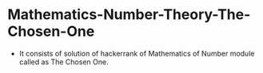 # Mathematics-Number-Theory-The-Chosen-One
- It consists of solution of hackerrank of Mathematics of Number module called as The Chosen One.
